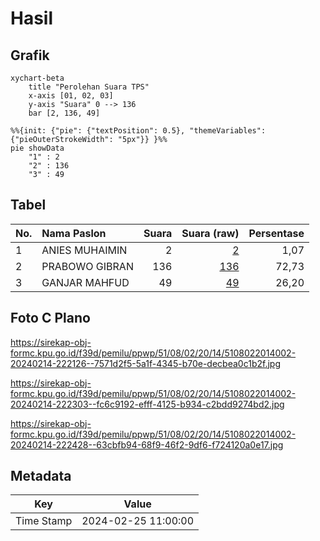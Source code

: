 # Hasil

## Grafik

```mermaid
xychart-beta
    title "Perolehan Suara TPS"
    x-axis [01, 02, 03]
    y-axis "Suara" 0 --> 136
    bar [2, 136, 49]
```

```mermaid
%%{init: {"pie": {"textPosition": 0.5}, "themeVariables": {"pieOuterStrokeWidth": "5px"}} }%%
pie showData
    "1" : 2
    "2" : 136
    "3" : 49
```

## Tabel

| No. | Nama Paslon    | Suara | Suara (raw) | Persentase |
|:--- |:-------------- | -----:| -----------:| ----------:|
| 1   | ANIES MUHAIMIN | 2     | [2][p-1]    | 1,07       |
| 2   | PRABOWO GIBRAN | 136   | [136][p-2]  | 72,73      |
| 3   | GANJAR MAHFUD  | 49    | [49][p-3]   | 26,20      |


[p-1]: https://github.com/gigit-pemilu/pemilu-2024-51-bali/blob/main/pilpres/hitung-suara/sub/51-bali/sub/08-buleleng/sub/02-seririt/sub/2014-patemon/sub/002-tps/sub/paslon-1.txt
[p-2]: https://github.com/gigit-pemilu/pemilu-2024-51-bali/blob/main/pilpres/hitung-suara/sub/51-bali/sub/08-buleleng/sub/02-seririt/sub/2014-patemon/sub/002-tps/sub/paslon-2.txt
[p-3]: https://github.com/gigit-pemilu/pemilu-2024-51-bali/blob/main/pilpres/hitung-suara/sub/51-bali/sub/08-buleleng/sub/02-seririt/sub/2014-patemon/sub/002-tps/sub/paslon-3.txt

## Foto C Plano

https://sirekap-obj-formc.kpu.go.id/f39d/pemilu/ppwp/51/08/02/20/14/5108022014002-20240214-222126--7571d2f5-5a1f-4345-b70e-decbea0c1b2f.jpg

https://sirekap-obj-formc.kpu.go.id/f39d/pemilu/ppwp/51/08/02/20/14/5108022014002-20240214-222303--fc6c9192-efff-4125-b934-c2bdd9274bd2.jpg

https://sirekap-obj-formc.kpu.go.id/f39d/pemilu/ppwp/51/08/02/20/14/5108022014002-20240214-222428--63cbfb94-68f9-46f2-9df6-f724120a0e17.jpg


## Metadata

| Key        | Value               |
| ---------- | ------------------- |
| Time Stamp | 2024-02-25 11:00:00 |



